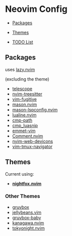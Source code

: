 # Neovim Config

- [Packages](#packages)
- [Themes](#themes)

- [TODO List](TODO.md)

## Packages

uses [lazy.nvim](https://github.com/folke/lazy.nvim)

(excluding the theme)

- [telescope](https://github.com/nvim-telescope/telescope.vim)
- [nvim-treesitter](https://github.com/nvim-treesitter/nvim-treesitter)
- [vim-fugitive](https://github.com/tpope/vim-fugitive)
- [mason.nvim](https://github.com/williamboman/mason.nvim)
- [mason-lspconfig.nvim](https://github.com/williamboman/mason-lspconfig.nvim)
- [lualine.nvim](https://github.com/nvim-lualine/lualine.nvim)
- [cmp-path](https://github.com/hrsh7th/cmp-path)
- [cmp_luasnip](https://github.com/saadparwaiz1/cmp_luasnip)
- [emmet-vim](https://github.com/mattn/emmet-vim)
- [Comment.nvim](https://github.com/numToStr/Comment.nvim)
- [nvim-web-devicons](https://github.com/nvim-tree/nvim-web-devicons)
- [vim-tmux-navigator](https://github.com/christoomey/vim-tmux-navigator)

## Themes 

Current using:

- [**nightfox.nvim**](https://github.com/EdenEast/nightfox.nvim)

### Other Themes

- [gruvbox](https://github.com/morhetz/gruvbox)
- [jellybeans.vim](https://github.com/nanotech/jellybeans.vim)
- [gruvbox-baby](https://github.com/luisiacc/gruvbox-baby)
- [kanagawa.nvim](https://github.com/rebelot/kanagawa.nvim)
- [tokyonight.nvim](https://github.com/folke/tokyonight.nvim)
